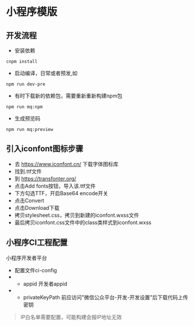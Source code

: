 # 小程序模版
## 开发流程
- 安装依赖
```
cnpm install
```
- 启动编译，日常或者预发,如
```
npm run dev-pre
```
- 有时下载新的依赖包，需要重新重新构建npm包
```
npm run mq:npm
```
- 生成预览码
```
npm run mq:preview
```

## 引入iconfont图标步骤
- 去 https://www.iconfont.cn/ 下载字体图标库
- 找到.ttf文件
- 到 https://transfonter.org/ 
- 点击Add fonts按钮，导入该.ttf文件
- 下方勾选TTF，开启Base64 encode开关
- 点击Convert
- 点击Download下载
- 拷贝stylesheet.css，拷贝到新建的iconfont.wxss文件
- 最后拷贝iconfont.css文件中的class类样式到iconfont.wxss

## 小程序CI工程配置 
小程序开发者平台
- 配置文件ci-config
- - appid 开发者appid
- - privateKeyPath 前应访问"微信公众平台-开发-开发设置"后下载代码上传密钥
> IP白名单需要配置，可能构建会报IP地址无效
